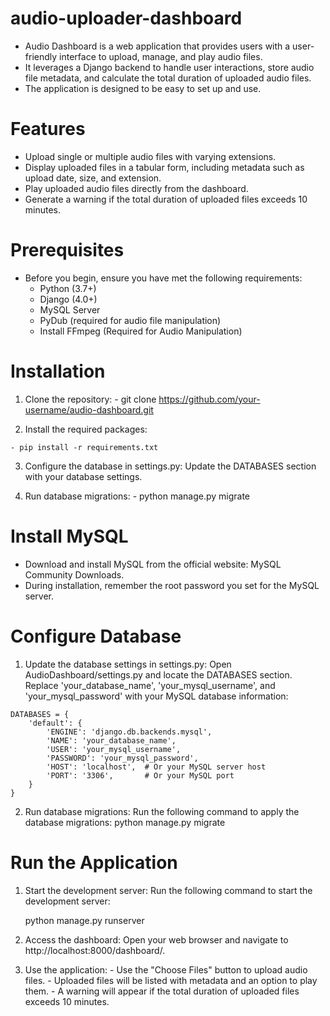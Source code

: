 # audio-uploader-dashboard

  - Audio Dashboard is a web application that provides users with a user-friendly interface to upload, manage, and play audio files.
  - It leverages a Django backend to handle user interactions, store audio file metadata, and calculate the total duration of uploaded audio files.
  - The application is designed to be easy to set up and use.

# Features
  - Upload single or multiple audio files with varying extensions.
  - Display uploaded files in a tabular form, including metadata such as upload date, size, and extension.
  - Play uploaded audio files directly from the dashboard.
  - Generate a warning if the total duration of uploaded files exceeds 10 minutes.

# Prerequisites
  - Before you begin, ensure you have met the following requirements:
    - Python (3.7+)
    - Django (4.0+)
    - MySQL Server
    - PyDub (required for audio file manipulation)
    - Install FFmpeg (Required for Audio Manipulation)

# Installation

  1. Clone the repository:
    - git clone https://github.com/your-username/audio-dashboard.git

  2. Install the required packages:

    - pip install -r requirements.txt
    
  3. Configure the database in settings.py:
    Update the DATABASES section with your database settings.

  4. Run database migrations:
    - python manage.py migrate

# Install MySQL
  - Download and install MySQL from the official website: MySQL Community Downloads.
  - During installation, remember the root password you set for the MySQL server.

# Configure Database

  1. Update the database settings in settings.py:
    Open AudioDashboard/settings.py and locate the DATABASES section.
    Replace 'your_database_name', 'your_mysql_username', and 'your_mysql_password' with your MySQL database information:

    DATABASES = {
        'default': {
            'ENGINE': 'django.db.backends.mysql',
            'NAME': 'your_database_name',
            'USER': 'your_mysql_username',
            'PASSWORD': 'your_mysql_password',
            'HOST': 'localhost',  # Or your MySQL server host
            'PORT': '3306',       # Or your MySQL port
        }
    }

  2. Run database migrations:
     Run the following command to apply the database migrations:
      python manage.py migrate

# Run the Application

  1. Start the development server:
     Run the following command to start the development server:

      python manage.py runserver

  2. Access the dashboard:
     Open your web browser and navigate to http://localhost:8000/dashboard/.

  3. Use the application:
    - Use the "Choose Files" button to upload audio files.
    - Uploaded files will be listed with metadata and an option to play them.
    - A warning will appear if the total duration of uploaded files exceeds 10 minutes.
     









